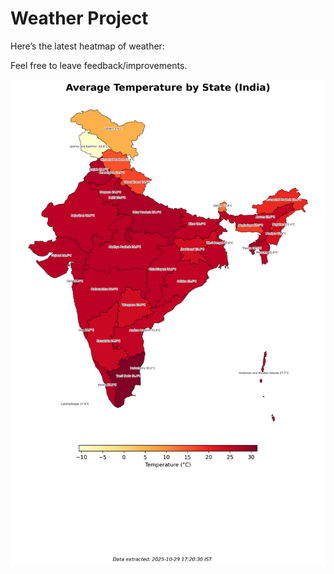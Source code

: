 # Weather Project

Here’s the latest heatmap of weather:

Feel free to leave feedback/improvements.

![India Heatmap](docs/assets/india_heatmap.png?v=01FF88)
